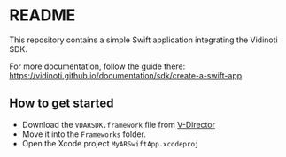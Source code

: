 # README

This repository contains a simple Swift application integrating the Vidinoti SDK.

For more documentation, follow the guide there: https://vidinoti.github.io/documentation/sdk/create-a-swift-app

## How to get started

* Download the `VDARSDK.framework` file from [V-Director](https://armanager.vidinoti.com)
* Move it into the `Frameworks` folder.
* Open the Xcode project `MyARSwiftApp.xcodeproj`

